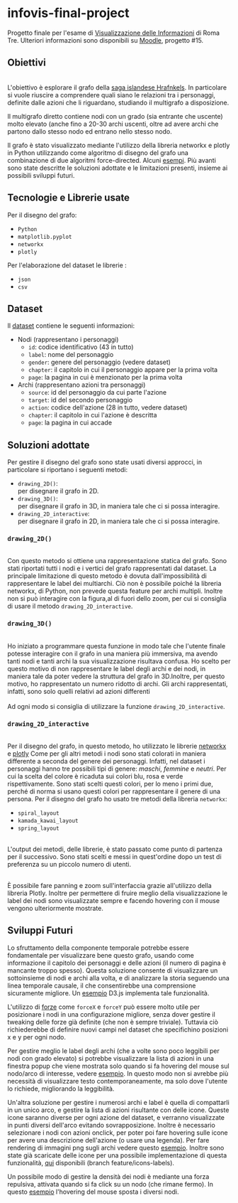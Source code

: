 # infovis-final-project
Progetto finale per l'esame di [Visualizzazione delle Informazioni](http://www.dia.uniroma3.it/~infovis/) di Roma Tre. Ulteriori informazioni sono disponibili su [Moodle](https://ingegneria.el.uniroma3.it/mod/page/view.php?id=16780), progetto #15.


## Obiettivi
<br/>L'obiettivo è esplorare il grafo della [saga islandese Hrafnkels](https://en.wikipedia.org/wiki/Hrafnkels_saga). In particolare si vuole riuscire a comprendere quali siano le relazioni tra i personaggi, definite dalle azioni che li riguardano, studiando il multigrafo a disposizione. 

Il multigrafo diretto contiene nodi con un grado (sia entrante che uscente) molto elevato (anche fino a 20-30 archi uscenti, oltre ad avere archi che partono dallo stesso nodo ed entrano nello stesso nodo.

Il grafo è stato visualizzato mediante l'utilizzo della libreria networkx e plotly in Python utilizzando come algoritmo di disegno del grafo una combinazione di due algoritmi force-directed. Alcuni [esempi](https://plotly.com/python/network-graphs/). Più avanti sono state descritte le soluzioni adottate e le limitazioni presenti, insieme ai possibili sviluppi futuri.<br/>


## Tecnologie e Librerie usate
Per il disegno del grafo:
- `Python`
- `matplotlib.pyplot`
- `networkx`
- `plotly`

Per l'elaborazione del dataset le librerie  :
- `json`
- `csv`


## Dataset
Il [dataset](https://github.com/Ennio28/graph_drawing/blob/master/hrafnkel_saga_network.xlsx) contiene le seguenti informazioni:

- Nodi (rappresentano i personaggi)
    - ```id```: codice identificativo (43 in tutto)
    - ```label```: nome del personaggio
    - ```gender```: genere del personaggio (vedere dataset)
    - ```chapter```: il capitolo in cui il personaggio appare per la prima volta
    - ```page```: la pagina in cui è menzionato per la prima volta
- Archi (rappresentano azioni tra personaggi)
    - ```source```: id del personaggio da cui parte l'azione
    - ```target```: id del secondo personaggio
    - ```action```: codice dell'azione (28 in tutto, vedere dataset)
    - ```chapter```: il capitolo in cui l'azione è descritta
    - ```page```: la pagina in cui accade


## Soluzioni adottate

Per gestire il disegno del grafo sono state usati diversi approcci, in particolare si riportano i seguenti metodi:
- ```drawing_2D()```:  <br/>per disegnare il grafo in 2D. <br/>
- ```drawing_3D()```:  <br/>per disegnare il grafo in 3D, in maniera tale che ci si possa interagire. <br/>
- ```drawing_2D_interactive```:  <br/>per disegnare il grafo in 2D, in maniera tale che ci si possa interagire. <br/>

### ```drawing_2D()```
 <br/>Con questo metodo si ottiene una rappresentazione statica del grafo. Sono stati riportati tutti i nodi e i vertici del grafo rappresentati dal dataset. La principale limitazione di questo metodo 
è dovuta dall'impossibilità di rappresentare le label dei multiarchi. Ciò non è possibile poiché la libreria networkx, di Python, non prevede questa feature per archi multipli.
Inoltre non si può interagire con la figura,al di fuori dello zoom, per cui si consiglia di usare il metodo ```drawing_2D_interactive```. <br/>

### ```drawing_3D()```
 <br/>Ho iniziato a programmare questa funzione in modo tale che l'utente finale potesse interagire con il grafo in una maniera più immersiva, ma avendo tanti nodi e tanti archi la sua visualizzazione risultava confusa. 
Ho scelto per questo motivo di non rappresentare le label degli archi e dei nodi, in maniera tale da poter vedere la struttura del grafo in 3D.Inoltre,
 per questo motivo, ho rappresentato un numero ridotto di archi. Gli archi rappresentati, infatti, sono solo quelli relativi ad azioni differenti<br/>
 <br/>Ad ogni modo si consiglia di utilizzare la funzione  ```drawing_2D_interactive```. <br/>



### ```drawing_2D_interactive```
<br/>Per il disegno del grafo, in questo metodo, ho utilizzato le librerie [networkx](https://networkx.org/documentation/stable/reference/drawing.html) e [plotly](https://plotly.com/python-api-reference/) 
Come per gli altri metodi i nodi sono stati colorati in maniera differente a seconda del genere dei personaggi. Infatti, nel dataset i personaggi hanno tre possibili tipi di genere: _maschi_, _femmine_ e _neutri_. Per cui la scelta 
del colore è ricaduta sui colori blu, rosa e verde rispettivamente. Sono stati scelti questi colori, per lo meno i primi due, perché di norma si usano questi colori per rappresentare il genere di una persona. Per il disegno del grafo ho usato
tre metodi della libreria `networkx`:<br/>

- `spiral_layout`
- `kamada_kawai_layout`
- `spring_layout`


<br/>L'output dei metodi, delle librerie, è stato passato come punto di partenza per il successivo. Sono stati scelti e messi in quest'ordine dopo un test di preferenza su un piccolo numero di utenti.<br/>

<br/>È possibile fare panning e zoom sull'interfaccia grazie all'utilizzo della libreria Plotly. Inoltre per permettere di fruire meglio della visualizzazione le label dei nodi sono visualizzate sempre
e facendo hovering con il mouse vengono ulteriormente mostrate.
<br/>

## Sviluppi Futuri
Lo sfruttamento della componente temporale potrebbe essere fondamentale per visualizzare bene questo grafo, usando come informazione il capitolo dei personaggi e delle azioni (il numero di pagina è mancante troppo spesso). Questa soluzione consente di visualizzare un sottoinsieme di nodi e archi alla volta, e di analizzare la storia seguendo una linea temporale causale, il che consentirebbe una comprensione sicuramente migliore. Un [esempio](https://observablehq.com/@d3/temporal-force-directed-graph) D3.js implementa tale funzionalità.

L'utilizzo di [forze](https://www.d3indepth.com/force-layout/#forcex-and-forcey) come ```forceX``` e ```forceY``` può essere molto utile per posizionare i nodi in una configurazione migliore, senza dover gestire il tweaking delle forze già definite (che non è sempre triviale). Tuttavia ciò richiederebbe di definire nuovi campi nel dataset che specifichino posizioni x e y per ogni nodo.

Per gestire meglio le label degli archi (che a volte sono poco leggibili per nodi con grado elevato) si potrebbe visualizzare la lista di azioni in una finestra popup che viene mostrata solo quando si fa hovering del mouse sul nodo/arco di interesse, vedere [esempio](https://bl.ocks.org/almsuarez/fa9502b0087b829ef4d97e5d6d5ccfde). In questo modo non si avrebbe più necessità di visualizzare testo contemporaneamente, ma solo dove l'utente lo richiede, migliorando la leggibilità.

Un'altra soluzione per gestire i numerosi archi e label è quella di compattarli in un unico arco, e gestire la lista di azioni risultante con delle icone. Queste icone saranno diverse per ogni azione del dataset, e verranno visualizzate in punti diversi dell'arco evitando sovrapposizione. Inoltre è necessario selezionare i nodi con azioni onclick, per poter poi fare hovering sulle icone per avere una descrizione dell'azione (o usare una legenda). Per fare rendering di immagini png sugli archi vedere questo [esempio](https://stackoverflow.com/questions/32143614/force-directed-graph-how-to-add-icon-in-the-middle-of-an-edge). Inoltre sono state già scaricate delle icone per una possibile implementazione di questa funzionalità, [qui](https://github.com/ale-pavel/infovis-final-project/tree/feature/icons-labels/icons) disponibili (branch feature/icons-labels).

Un possibile modo di gestire la densità dei nodi è mediante una forza repulsiva, attivata quando si fa click su un nodo (che rimane fermo). In questo [esempio](https://observablehq.com/@d3/collision-detection/2?collection=@d3/d3-force) l'hovering del mouse sposta i diversi nodi.

